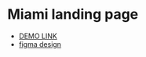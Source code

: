 # Miami landing page


- [DEMO LINK](https://kalmykovmikhail2.github.io/landing_miami/) 
- [figma design](https://www.figma.com/file/nHz8bflIwJaWP3P99vKTH5/miami_home_new?node-id=16033%3A3)


